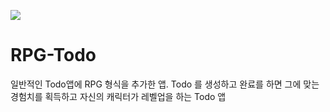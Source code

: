 <img src="https://img.shields.io/badge/Javascript-F7DF1E?style=flat&logo=Javascript&logoColor=white"/></a>
# RPG-Todo
 일반적인 Todo앱에 RPG 형식을 추가한 앱. Todo 를 생성하고 완료를 하면 그에 맞는 경험치를 획득하고 자신의 캐릭터가 레벨업을 하는 Todo 앱
